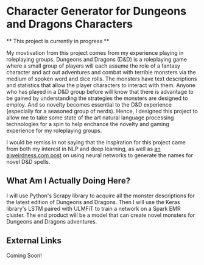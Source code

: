# Character Generator for Dungeons and Dragons Characters

** This project is currently in progress **

My movtivation from this project comes from my experience playing in roleplaying
groups. Dungeons and Dragons (D&D) is a roleplaying game where a small group of players
will each assume the role of a fantasy character and act out adventures and combat
with terrible monsters via the medium of spoken word and dice rolls. The monsters
have text descriptions and statistics that allow the player characters to interact
with them. Anyone who has played in a D&D group before will know
that there is advantage to be gained by understanding the strategies the monsters
are designed to employ. And so novelty becomes essential to the D&D experience
(especially for a seasoned group of nerds). Hence, I designed this project to 
allow me to take some state of the art natural language processing technologies 
for a spin to help enchance the novelty and gaming experience for my roleplaying
groups. 

I would be remiss in not saying that the inspiration for this project came from 
both my interest in NLP and deep learning, as well as
<a href='https://aiweirdness.com/post/165373096197/a-neural-network-learns-to-create-better-dd'>
an aiweirdness.com post</a> on using neural networks to generate the names for 
novel D&D spells.

## What Am I Actually Doing Here?

I will use Python's Scrapy library to acquire all the monster descriptions for the
latest edition of Dungeons and Dragons. Then I will use the Keras library's LSTM
paired with ULMFiT to train a network on a Spark EMR cluster. The end product will
be a model that can create novel monsters for Dungeons and Dragons adventures.

## External Links

Coming Soon!

